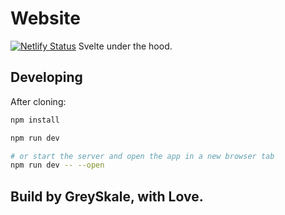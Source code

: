 # Website 
[![Netlify Status](https://api.netlify.com/api/v1/badges/ff087878-b3d9-467a-ae12-82bc952849e4/deploy-status)](https://app.netlify.com/projects/greyskale/deploys)
Svelte under the hood.

## Developing

After cloning:

```bash
npm install

npm run dev

# or start the server and open the app in a new browser tab
npm run dev -- --open
```
## Build by GreySkale, with Love.
